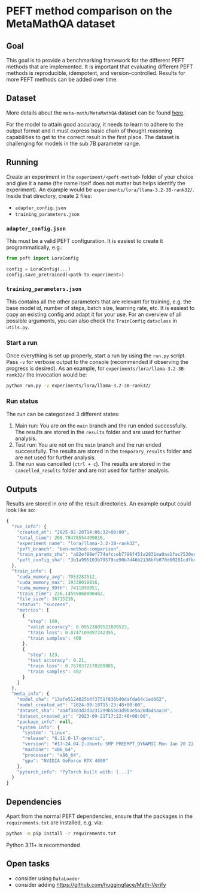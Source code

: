 # PEFT method comparison on the MetaMathQA dataset

## Goal

This goal is to provide a benchmarking framework for the different PEFT methods that are implemented. It is important that evaluating different PEFT methods is reproducible, idempotent, and version-controlled. Results for more PEFT methods can be added over time.

## Dataset

More details about the `meta-math/MetaMathQA` dataset can be found [here](https://huggingface.co/datasets/meta-math/MetaMathQA).

For the model to attain good accuracy, it needs to learn to adhere to the output format and it must express basic chain of thought reasoning capabilities to get to the correct result in the first place. The dataset is challenging for models in the sub 7B parameter range.

## Running

Create an experiment in the `experiment/<peft-method>` folder of your choice and give it a name (the name itself does not matter but helps identify the experiment). An example would be `experiments/lora/llama-3.2-3B-rank32/`. Inside that directory, create 2 files:

- `adapter_config.json`
- `training_parameters.json`

### `adapter_config.json`

This must be a valid PEFT configuration. It is easiest to create it programmatically, e.g.:

```python
from peft import LoraConfig

config = LoraConfig(...)
config.save_pretrained(<path-to-experiment>)
```

### `training_parameters.json`

This contains all the other parameters that are relevant for training, e.g. the base model id, number of steps, batch size, learning rate, etc. It is easiest to copy an existing config and adapt it for your use. For an overview of all possible arguments, you can also check the `TrainConfig` `dataclass` in `utils.py`.

### Start a run

Once everything is set up properly, start a run by using the `run.py` script. Pass `-v` for verbose output to the console (recommended if observing the progress is desired). As an example, for `experiments/lora/llama-3.2-3B-rank32/` the invocation would be:

```sh
python run.py -v experiments/lora/llama-3.2-3B-rank32/
```

### Run status

The run can be categorized 3 different states:

1. Main run: You are on the `main` branch and the run ended successfully. The results are stored in the `results` folder and are used for further analysis.
2. Test run: You are not on the `main` branch and the run ended successfully. The results are stored in the `temporary_results` folder and are not used for further analysis.
3. The run was cancelled (`ctrl + c`). The results are stored in the `cancelled_results` folder and are not used for further analysis.

## Outputs

Results are stored in one of the result directories. An example output could look like so:

```js
{
  "run_info": {
    "created_at": "2025-02-28T14:06:32+00:00",
    "total_time": 268.78478554499816,
    "experiment_name": "lora/llama-3.2-3B-rank32",
    "peft_branch": "ben-method-comparison",
    "train_params_sha": "a02ef88ef774afcceb7796f451a2831ea0aa1fac7530ecb0b319f88d2e24f1f1",
    "peft_config_sha": "3b1a995103b79579ce90b7d46b2138bfb070d60281cdfbdc91d6cbddaaf7e939"
  },
  "train_info": {
    "cuda_memory_avg": 7053282512,
    "cuda_memory_max": 19338018816,
    "cuda_memory_99th": 7411898951,
    "train_time": 226.14555068000482,
    "file_size": 36715216,
    "status": "success",
    "metrics": [
      {
        "step": 100,
        "valid accuracy": 0.09523809523809523,
        "train loss": 0.8747109097242355,
        "train samples": 400
      },
      {
        "step": 123,
        "test accuracy": 0.21,
        "train loss": 0.7670372170209885,
        "train samples": 492
      }
    ]
  },
  "meta_info": {
    "model_sha": "13afe5124825b4f3751f836b40dafda64c1ed062",
    "model_created_at": "2024-09-18T15:23:48+00:00",
    "dataset_sha": "aa4f34d3d2d3231299b5b03d9b3e5a20da45aa18",
    "dataset_created_at": "2023-09-21T17:22:46+00:00",
    "package_info": null,
    "system_info": {
      "system": "Linux",
      "release": "6.11.0-17-generic",
      "version": "#17~24.04.2-Ubuntu SMP PREEMPT_DYNAMIC Mon Jan 20 22:48:29 UTC 2",
      "machine": "x86_64",
      "processor": "x86_64",
      "gpu": "NVIDIA GeForce RTX 4090"
    },
    "pytorch_info": "PyTorch built with: [...]"
  }
}
```

## Dependencies

Apart from the normal PEFT dependencies, ensure that the packages in the `requirements.txt` are installed, e.g. via:

```sh
python -m pip install -r requirements.txt
```

Python 3.11+ is recommended

## Open tasks

- consider using `DataLoader`
- consider adding https://github.com/huggingface/Math-Verify
